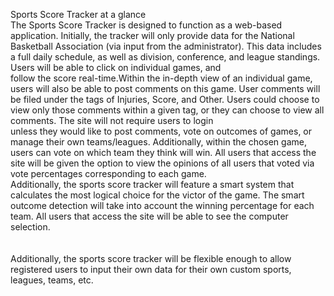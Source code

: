 Sports Score Tracker at a glance <br>
The Sports Score Tracker is designed to function as a web-based application. Initially, the tracker will only provide data for the National Basketball Association (via input from the administrator). This data includes a full daily schedule, as well as division, conference, and league standings. Users will be able to click on individual games, and<br>
follow the score real-time.Within the in-depth view of an individual game, users will also be able to post comments on this game. User comments will be filed under the tags of Injuries, Score, and Other. Users could choose to view only those comments within a given tag, or they can choose to view all comments. The site will not require users to login<br>
unless they would like to post comments, vote on outcomes of games, or manage their own teams/leagues. Additionally, within the chosen game, users can vote on which team they think will win. All users that access the site will be given the option to view the opinions of all users that voted via vote percentages corresponding to each game.<br>
Additionally, the sports score tracker will feature a smart system that calculates the most logical choice for the victor of the game. The smart outcome detection will take into account the winning percentage for each team. All users that access the site will be able to see the computer selection.<br>
<br><br>
Additionally, the sports score tracker will be flexible enough to allow registered users to input their own data for their own custom sports, leagues, teams, etc.